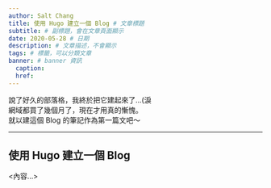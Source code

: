 ```yaml
---
author: Salt Chang
title: 使用 Hugo 建立一個 Blog # 文章標題
subtitle: # 副標題，會在文章頁面顯示
date: 2020-05-28 # 日期
description: # 文章描述，不會顯示
tags: # 標籤，可以分類文章
banner: # banner 資訊
  caption:
  href:
---
```


說了好久的部落格，我終於把它建起來了...(淚  
網域都買了幾個月了，現在才用真的慚愧。  
就以建這個 Blog 的筆記作為第一篇文吧～
<!--more-->

---

## 使用 Hugo 建立一個 Blog

<內容...>